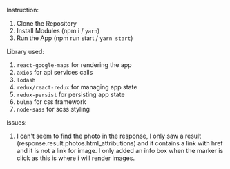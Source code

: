 Instruction:
1. Clone the Repository
2. Install Modules (npm i / ```yarn```)
3. Run the App (npm run start / ```yarn start```)

Library used:
1. ```react-google-maps``` for rendering the app
2. ```axios``` for api services calls
3. ```lodash```
4. ```redux/react-redux``` for managing app state
5. ```redux-persist``` for persisting app state
6. ```bulma``` for css framework
7. ```node-sass``` for scss styling

Issues:
1. I can't seem to find the photo in the response,
    I only saw a result (response.result.photos.html_attributions)
    and it contains a link with href and it is not a link for image.
    I only added an info box when the marker is click as this is where
    i will render images.
